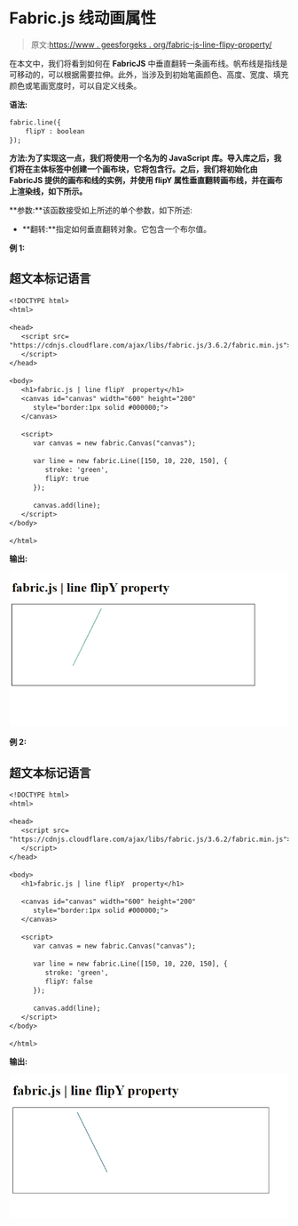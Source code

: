 # Fabric.js 线动画属性

> 原文:[https://www . geesforgeks . org/fabric-js-line-flipy-property/](https://www.geeksforgeeks.org/fabric-js-line-flipy-property/)

在本文中，我们将看到如何在 **FabricJS** 中垂直翻转一条画布线。帆布线是指线是可移动的，可以根据需要拉伸。此外，当涉及到初始笔画颜色、高度、宽度、填充颜色或笔画宽度时，可以自定义线条。

**语法:**

```
fabric.line({
    flipY : boolean
});
```

**方法:**为了实现这一点，我们将使用一个名为**的 JavaScript 库。导入库之后，我们将在主体标签中创建一个画布块，它将包含行。之后，我们将初始化由 **FabricJS** 提供的画布和线的实例，并使用 **flipY** 属性垂直翻转画布线，并在画布上渲染线，如下所示。**

**参数:**该函数接受如上所述的单个参数，如下所述:

*   **翻转:**指定如何垂直翻转对象。它包含一个布尔值。

**例 1:**

## 超文本标记语言

```
<!DOCTYPE html> 
<html> 

<head> 
   <script src= 
"https://cdnjs.cloudflare.com/ajax/libs/fabric.js/3.6.2/fabric.min.js"> 
   </script> 
</head> 

<body> 
   <h1>fabric.js | line flipY  property</h1>
   <canvas id="canvas" width="600" height="200"
      style="border:1px solid #000000;"> 
   </canvas> 

   <script> 
      var canvas = new fabric.Canvas("canvas"); 

      var line = new fabric.Line([150, 10, 220, 150], { 
         stroke: 'green',
         flipY: true
      }); 

      canvas.add(line); 
   </script> 
</body> 

</html> 
```

**输出:**

![](img/63bbd06f4b2249bf9d4d852ccdfe27f1.png)

**例 2:**

## 超文本标记语言

```
<!DOCTYPE html> 
<html> 

<head> 
   <script src= 
"https://cdnjs.cloudflare.com/ajax/libs/fabric.js/3.6.2/fabric.min.js"> 
   </script> 
</head> 

<body> 
   <h1>fabric.js | line flipY  property</h1>

   <canvas id="canvas" width="600" height="200"
      style="border:1px solid #000000;"> 
   </canvas> 

   <script> 
      var canvas = new fabric.Canvas("canvas"); 

      var line = new fabric.Line([150, 10, 220, 150], { 
         stroke: 'green',
         flipY: false
      }); 

      canvas.add(line); 
   </script> 
</body> 

</html> 
```

**输出:**

![](img/9e7a5158d2e2cd4aa1bfdf416d54f664.png)